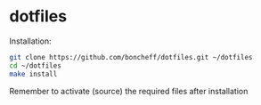 # dotfiles

Installation:

```bash
git clone https://github.com/boncheff/dotfiles.git ~/dotfiles
cd ~/dotfiles
make install
```

Remember to activate (source) the required files after installation
